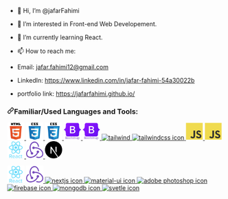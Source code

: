 - 👋 Hi, I’m @jafarFahimi
- 👀 I’m interested in Front-end Web Developement.
- 🌱 I’m currently learning React.

- 📫 How to reach me:
- Email: jafar.fahimi12@gmail.com
- LinkedIn: https://www.linkedin.com/in/jafar-fahimi-54a30022b
- portfolio link: https://jafarfahimi.github.io/


<h3 align="left" dir="auto"><a id="user-content-familiarused-languages-and-tools" class="anchor" aria-hidden="true" href="#familiarused-languages-and-tools"><svg class="octicon octicon-link" viewBox="0 0 16 16" version="1.1" width="16" height="16" aria-hidden="true"><path fill-rule="evenodd" d="M7.775 3.275a.75.75 0 001.06 1.06l1.25-1.25a2 2 0 112.83 2.83l-2.5 2.5a2 2 0 01-2.83 0 .75.75 0 00-1.06 1.06 3.5 3.5 0 004.95 0l2.5-2.5a3.5 3.5 0 00-4.95-4.95l-1.25 1.25zm-4.69 9.64a2 2 0 010-2.83l2.5-2.5a2 2 0 012.83 0 .75.75 0 001.06-1.06 3.5 3.5 0 00-4.95 0l-2.5 2.5a3.5 3.5 0 004.95 4.95l1.25-1.25a.75.75 0 00-1.06-1.06l-1.25 1.25a2 2 0 01-2.83 0z"></path></svg></a>Familiar/Used Languages and Tools:</h3>
<p align="left" dir="auto"> 
   <a href="https://www.w3.org/html/" rel="nofollow">
    <img src="https://raw.githubusercontent.com/devicons/devicon/master/icons/html5/html5-original-wordmark.svg" alt="html5" width="40" height="40" style="max-width: 100%;">
  
  </a>
      <a href="https://www.w3.org/Style/CSS/" rel="nofollow">
    <img src="https://raw.githubusercontent.com/devicons/devicon/master/icons/css3/css3-original-wordmark.svg" alt="CSS3" width="40" height="40" style="max-width: 100%;">
  <a href="https://www.w3.org/Style/CSS/" rel="nofollow">
    <img
      src="https://raw.githubusercontent.com/devicons/devicon/master/icons/css3/css3-original-wordmark.svg"
      alt="CSS3"
      width="40"
      height="40"
      style="max-width: 100%"
    />
  </a>
      <a href="https://getbootstrap.com/" rel="nofollow">
    <img src="https://raw.githubusercontent.com/devicons/devicon/master/icons/bootstrap/bootstrap-original-wordmark.svg" alt="getbootstrap" width="40" height="40" style="max-width: 100%;">
  <a href="https://getbootstrap.com/" rel="nofollow">
    <img
      src="https://raw.githubusercontent.com/devicons/devicon/master/icons/bootstrap/bootstrap-original-wordmark.svg"
      alt="getbootstrap"
      width="40"
      height="40"
      style="max-width: 100%"
    />
  </a>
   <a href="https://tailwindcss.com/" rel="nofollow">
    <img src="https://camo.githubusercontent.com/5734d0669fe22ce04a1cb989a156cd32c379875f6bca56d5210c9432824856d9/68747470733a2f2f7777772e766563746f726c6f676f2e7a6f6e652f6c6f676f732f7461696c77696e646373732f7461696c77696e646373732d69636f6e2e737667" alt="tailwind" width="40" height="40" data-canonical-src="https://www.vectorlogo.zone/logos/tailwindcss/tailwindcss-icon.svg" style="max-width: 100%;">
  <a href="https://tailwindcss.com/" rel="nofollow">
    <img
      src="https://cdn.jsdelivr.net/gh/devicons/devicon/icons/tailwindcss/tailwindcss-original-wordmark.svg"
      alt="tailwindcss icon"
      width="40"
      height="40"
      data-canonical-src="https://www.vectorlogo.zone/logos/tailwindcss/tailwindcss-icon.svg"
      style="max-width: 100%"
    />
  </a>
  <a href="https://developer.mozilla.org/en-US/docs/Web/JavaScript" rel="nofollow">
    <img
      src="https://raw.githubusercontent.com/devicons/devicon/master/icons/javascript/javascript-original.svg"
      alt="javascript"
      width="40"
      height="40"
      style="max-width: 100%"
    />
  </a>

   <a href="https://developer.mozilla.org/en-US/docs/Web/JavaScript" rel="nofollow">
    <img src="https://raw.githubusercontent.com/devicons/devicon/master/icons/javascript/javascript-original.svg" alt="javascript" width="40" height="40" style="max-width: 100%;">
  </a> 
  <a href="https://reactjs.org/" rel="nofollow">
    <img src="https://raw.githubusercontent.com/devicons/devicon/master/icons/react/react-original-wordmark.svg" alt="reactjs" width="40" height="40" style="max-width: 100%;">
  </a>
    <a href="https://redux.js.org" rel="nofollow">
    <img src="https://raw.githubusercontent.com/devicons/devicon/master/icons/redux/redux-original.svg" alt="redux" width="40" height="40" style="max-width: 100%;">
  </a> 
    </a>
    <a href="https://nextjs.org/" rel="nofollow">
    <img src="https://raw.githubusercontent.com/devicons/devicon/master/icons/nextjs/nextjs-original.svg" alt="redux" width="40" height="40" style="max-width: 100%;">
     </a> 

  </p>
    <img
      src="https://raw.githubusercontent.com/devicons/devicon/master/icons/react/react-original-wordmark.svg"
      alt="reactjs"
      width="40"
      height="40"
      style="max-width: 100%"
    />
  </a>
  <a href="https://redux.js.org" rel="nofollow">
    <img
      src="https://raw.githubusercontent.com/devicons/devicon/master/icons/redux/redux-original.svg"
      alt="redux"
      width="40"
      height="40"
      style="max-width: 100%"
    />
  </a>
  <a href="https://nextjs.org/" rel="nofollow">
    <img
      src="https://cdn.jsdelivr.net/gh/devicons/devicon/icons/nextjs/nextjs-original-wordmark.svg"
      alt="nextjs icon"
      width="40"
      height="40"
      style="max-width: 100%"
    />
    <!--     <img src="https://raw.githubusercontent.com/devicons/devicon/master/icons/nextjs/nextjs-original.svg" > -->
  </a>

  <a href="https://mui.com/" rel="nofollow">
    <img
      src="https://cdn.jsdelivr.net/gh/devicons/devicon/icons/materialui/materialui-original.svg"
      alt="material-ui icon"
      width="40"
      height="40"
      style="max-width: 100%"
    />
  </a>

  <a href="https://www.adobe.com/" rel="nofollow">
    <img
      src="https://cdn.jsdelivr.net/gh/devicons/devicon/icons/photoshop/photoshop-line.svg"
      alt="adobe photoshop icon"
      width="40"
      height="40"
      style="max-width: 100%"
    />
  </a>

  <a href="https://firebase.google.com/" rel="nofollow">
    <img
      src="https://cdn.jsdelivr.net/gh/devicons/devicon/icons/firebase/firebase-plain-wordmark.svg"
      alt="firebase icon"
      width="40"
      height="40"
      style="max-width: 100%"
    />
  </a>

  <a href="https://www.mongodb.com/" rel="nofollow">
    <img
      src="https://cdn.jsdelivr.net/gh/devicons/devicon/icons/mongodb/mongodb-original-wordmark.svg"
      alt="mongodb icon"
      width="40"
      height="40"
      style="max-width: 100%"
    />
  </a>

  <a href="https://svelte.dev/" rel="nofollow">
    <img
      src="https://cdn.jsdelivr.net/gh/devicons/devicon/icons/svelte/svelte-original-wordmark.svg"
      alt="svetle icon"
      width="40"
      height="40"
      style="max-width: 100%"
    />
  </a>
</p>
